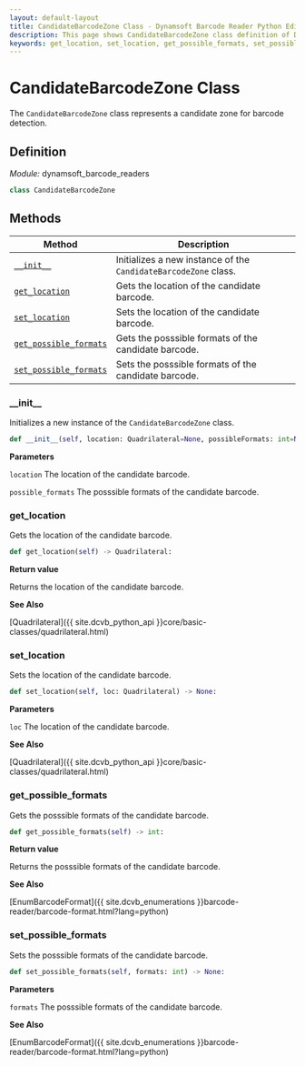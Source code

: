 ```yaml
---
layout: default-layout
title: CandidateBarcodeZone Class - Dynamsoft Barcode Reader Python Edition API Reference
description: This page shows CandidateBarcodeZone class definition of Dynamsoft Barcode Reader SDK Python Edition.
keywords: get_location, set_location, get_possible_formats, set_possible_formats, CandidateBarcodeZone, api reference
---
```

# CandidateBarcodeZone Class

The `CandidateBarcodeZone` class represents a candidate zone for barcode detection.

## Definition

*Module:* dynamsoft_barcode_readers

```python
class CandidateBarcodeZone
```

## Methods

| Method                            | Description |
|-----------------------------------|-------------|
| [`__init__`](#__init__) | Initializes a new instance of the `CandidateBarcodeZone` class. |
| [`get_location`](#get_location)           | Gets the location of the candidate barcode.|
| [`set_location`](#set_location)           | Sets the location of the candidate barcode.|
| [`get_possible_formats`](#get_possible_formats)           | Gets the posssible formats of the candidate barcode. |
| [`set_possible_formats`](#set_possible_formats)           | Sets the posssible formats of the candidate barcode. |


### \_\_init\_\_

Initializes a new instance of the `CandidateBarcodeZone` class.

```python
def __init__(self, location: Quadrilateral=None, possibleFormats: int=None):
```

**Parameters**

`location` The location of the candidate barcode.

`possible_formats` The posssible formats of the candidate barcode.

### get_location

Gets the location of the candidate barcode.

```python
def get_location(self) -> Quadrilateral:
```

**Return value**

Returns the location of the candidate barcode.

**See Also**

[Quadrilateral]({{ site.dcvb_python_api }}core/basic-classes/quadrilateral.html)

### set_location

Sets the location of the candidate barcode.

```python
def set_location(self, loc: Quadrilateral) -> None:
```

**Parameters**

`loc` The location of the candidate barcode. 

**See Also**

[Quadrilateral]({{ site.dcvb_python_api }}core/basic-classes/quadrilateral.html)

### get_possible_formats

Gets the posssible formats of the candidate barcode.

```python
def get_possible_formats(self) -> int:
```

**Return value**

Returns the posssible formats of the candidate barcode.

**See Also**

[EnumBarcodeFormat]({{ site.dcvb_enumerations }}barcode-reader/barcode-format.html?lang=python)

### set_possible_formats

Sets the posssible formats of the candidate barcode.

```python
def set_possible_formats(self, formats: int) -> None:
```

**Parameters**

`formats` The posssible formats of the candidate barcode.

**See Also**

[EnumBarcodeFormat]({{ site.dcvb_enumerations }}barcode-reader/barcode-format.html?lang=python)